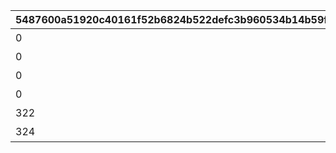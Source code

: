 |5487600a51920c40161f52b6824b522defc3b960534b14b59fea587ede2a0c52|37b988bf0a3b59dc99b21bda0d601d7ce0f0f7cd79fa5c9940e54fd466fb5b8e|ea53f91e88b0473760159ba838cd8580e70c7de02a1af5e86bf029bf1947bb98|d1ed1aae7f6c8643298880afc0432bd5dc77c5d73633f441a0cd34f392135a49|66084475ab622dc682d85b8494f336ab0f987ec2d16bb2e0913e91cbd2886e12|1fc24deac379bcd515223401f23c8817313a4d71565107ed94de85f407b712cc|5942f2cf57e508898cacdf90c383057d9720cbe18d07efffa56ef7fc41d7314a|8a740aefa1023d713160f6e9be039b25debf5ea59b80f32b29b592b6de3a63db|0bf4b00e36a4ca4c9d32c714f9c62a8590e375249bc0a723797ad1c96eb0d682|cd51f209354090963fafeaea5e663a82d464aa691722bfb1d3702e1704477f67|
| --- | --- | --- | --- | --- | --- | --- | --- | --- | --- |
|0|アストライア大陸|1|11017|0|11001|1|bgm_M61|bgm_M61_00|101|
|0|ダンジョンマップ|2|4004|0|4001|1|bgm_M61|bgm_M61|0|
|0|イベントマップ|3|7008|0|7001|1|||0|
|0|エルピス島|4|11062|0|11018|2|bgm_M179|bgm_M179_00|102|
|322|ジオ・\nテオゴニア|5|11066|1|11063|3|bgm_MC001|bgm_MC001|103|
|324|ジオ・\nゲヘナ|6|11072|1|11067|4|bgm_MC079|bgm_MC079|104|